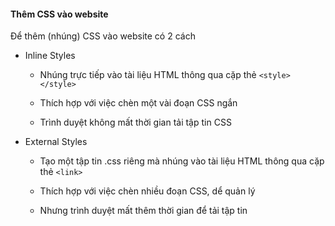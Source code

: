 #### Thêm CSS vào website

Để thêm (nhúng) CSS vào website có 2 cách

- Inline Styles

	+ Nhúng trực tiếp vào tài liệu HTML thông qua cặp thẻ `<style></style>`

	+ Thích hợp với việc chèn một vài đoạn CSS ngắn

	+ Trình duyệt không mất thời gian tải tập tin CSS

- External Styles

	+ Tạo một tập tin .css riêng mà nhúng vào tài liệu HTML thông qua cặp thẻ `<link>`

	+ Thích hợp với việc chèn nhiều đoạn CSS, dể quản lý

	+ Nhưng trình duyệt mất thêm thời gian để tải tập tin
	